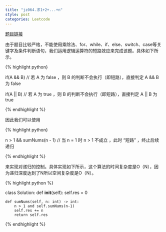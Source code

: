 ```yaml
---
title: "jz064.求1+2+...+n"
style: post
categories: Leetcode
---
```


[题目链接](https://leetcode-cn.com/problems/qiu-12n-lcof/)

由于题目比较严格，不能使用乘除法、for、while、if、else、switch、case等关键字及条件判断语句，我们运用逻辑运算符的短路效应来完成该题。具体如下所示。

{% highlight python}

if(A && B)  // 若 A 为 false ，则 B 的判断不会执行（即短路），直接判定 A && B 为 false

if(A || B) // 若 A 为 true ，则 B 的判断不会执行（即短路），直接判定 A || B 为 true

{% endhighlight %}

因此我们可以使用


{% highlight python}

n > 1 && sumNums(n - 1) // 当 n = 1 时 n > 1 不成立 ，此时 “短路” ，终止后续递归

{% endhighlight %}

来实现对递归的控制。具体实现如下所示，这个算法的时间复杂度是O（N），因为递归深度达到了N所以空间复杂度是O（N）。

{% highlight python %}

class Solution:
    def __init__(self):
        self.res = 0

    def sumNums(self, n: int) -> int:
        n > 1 and self.sumNums(n-1)
        self.res += n
        return self.res

{% endhighlight %}

